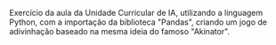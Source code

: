 Exercício da aula da Unidade Curricular de IA, utilizando a linguagem Python, com a importação da biblioteca "Pandas", criando um jogo de adivinhação baseado na mesma ideia do famoso "Akinator".
